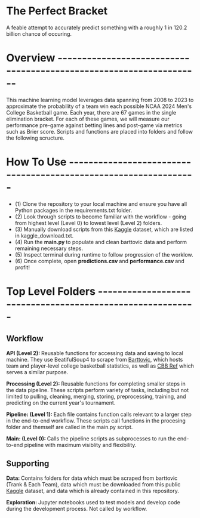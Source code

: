 # The Perfect Bracket

A feable attempt to accurately predict something with a roughly 1 in 120.2 billion chance of occuring.

# Overview -------------------------------------------------------------------
                                

This machine learning model leverages data spanning from 2008 to 2023 to approximate the probability of a team win each possible NCAA 2024 Men's College Basketball game. 
Each year, there are 67 games in the single elimination bracket. For each of these games, we will measure our performance pre-game against betting lines and post-game via
metrics such as Brier score. Scripts and functions are placed into folders and follow the following scructure. </p2>

# How To Use ----------------------------------------------------------------

* (1) Clone the repository to your local machine and ensure you have all Python packages in the requirements.txt folder.
* (2) Look through scripts to become familiar with the workflow - going from highest level (Level 0) to lowest level (Level 2) folders.
* (3) Manually download scripts from this [Kaggle](https://www.kaggle.com/datasets/nishaanamin/march-madness-data) dataset, which are listed in kaggle_download.txt.
* (4) Run the <b> main.py </b> to populate and clean barttovic data and perform remaining necessary steps.
* (5) Inspect terminal during runtime to follow progression of the worklow.
* (6) Once complete, open <b> predictions.csv </b> and <b> performance.csv </b> and profit!

# Top Level Folders ----------------------------------------------------------

<h2> Workflow </h2>
                                                                      
<b> API (Level 2): </b> <p2> Reusable functions for accessing data and saving to local machine. They use BeatifulSoup4 to scrape from [Barttovic](https://barttorvik.com/#),
                which hosts team and player-level college basketball statistics, as well as [CBB Ref](https://pypi.org/project/CBBpy/) which serves a similar purpose.

<b> Processing (Level 2): </b> <p2> Reusable functions for completing smaller steps in the data pipeline. These scripts perform variety of tasks, including but not limited to 
                pulling, cleaning, merging, storing, preprocessing, training, and predicting on the current year's tournament. </p2>

<b> Pipeline: (Level 1): </b> <p2> Each file contains function calls relevant to a larger step in the end-to-end workflow. These scripts call functions in the procesing folder 
                and themself are called in the main.py script. </p2>
                
<b> Main: (Level 0): </b> <p2> Calls the pipeline scripts as subprocesses to run the end-to-end pipeline with maximum visiblity and flexibility. </p2>

<h2> Supporting </h2>

<b> Data: </b> <p2> Contains folders for data which must be scraped from barttovic (Trank & Each Team), data which must be downloaded from this public 
              [Kaggle](https://www.kaggle.com/datasets/nishaanamin/march-madness-data) dataset, and data which is already contained in this repository. </p2>
              
<b> Exploration: </b> <p2> Jupyter notebooks used to test models and develop code during the development process. Not called by workflow. </p2>
              
